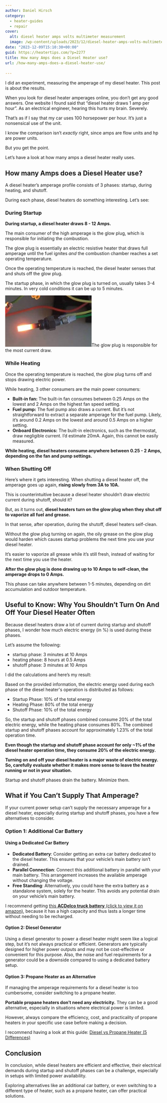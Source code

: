 ```yaml
---
author: Daniel Hirsch
category:
  - heater-guides
  - repair
cover:
  alt: diesel heater amps volts multimeter measurement
  image: /wp-content/uploads/2023/12/diesel-heater-amps-volts-multimeter-measurement.jpg
date: "2023-12-09T15:10:30+00:00"
guid: https://heatertips.com/?p=2277
title: How many Amps does a Diesel Heater use?
url: /how-many-amps-does-a-diesel-heater-use/

---
```

I did an experiment, measuring the amperage of my diesel heater. This post is about the results.

When you look for diesel heater amperages online, you don’t get any good answers. One website I found said that “diesel heater draws 1 amp per hour”. As an electrical engineer, hearing this hurts my brain. Severely.

That’s as if I say that my car uses 100 horsepower per hour. It’s just a nonsensical use of the unit.

I know the comparison isn’t _exactly_ right, since amps are flow units and hp are power units.

But you get the point.

Let’s have a look at how many amps a diesel heater really uses.

## How many Amps does a Diesel Heater use?

A diesel heater’s amperage profile consists of 3 phases: startup, during heating, and shutoff.

During each phase, diesel heaters do something interesting. Let’s see:

### During Startup

**During startup, a diesel heater draws 8 - 12 Amps.**

The main consumer of the high amperage is the glow plug, which is responsible for initiating the combustion.

The glow plug is essentially an electric resistive heater that draws full amperage until the fuel ignites _and_ the combustion chamber reaches a set operating temperature.

Once the operating temperature is reached, the diesel heater senses that and shuts off the glow plug.

The startup phase, in which the glow plug is turned on, usually takes 3-4 minutes. In very cold conditions it can be up to 5 minutes.

![diesel heater glow plug glowing](/wp-content/uploads/2023/12/diesel-heater-glow-plug-glowing.jpg)The glow plug is responsible for the most current draw.

### While Heating

Once the operating temperature is reached, the glow plug turns off and stops drawing electric power.

While heating, 3 other consumers are the main power consumers:

- **Built-in fan:** The built-in fan consumes between 0.25 Amps on the lowest and 2 Amps on the highest fan speed setting.
- **Fuel pump:** The fuel pump also draws a current. But it’s not straightforward to extract a separate amperage for the fuel pump. Likely, it’s around 0.2 Amps on the lowest and around 0.5 Amps on a higher setting.
- **Onboard Electronics:** The built-in electronics, such as the thermostat, draw negligible current. I’d estimate 20mA. Again, this cannot be easily measured.

**While heating, diesel heaters consume anywhere between 0.25 - 2 Amps, depending on the fan and pump settings.**

### When Shutting Off

Here’s where it gets interesting. When shutting a diesel heater off, the amperage goes up again, **rising slowly from 3A to 10A.**

This is counterintuitive because a diesel heater shouldn’t draw electric current during shutoff, should it?

But, as it turns out, **diesel heaters turn on the glow plug when they shut off to vaporize all fuel and grease.**

In that sense, after operation, during the shutoff, diesel heaters self-clean.

Without the glow plug turning on again, the oily grease on the glow plug would harden which causes startup problems the next time you use your diesel heater.

It’s easier to vaporize all grease while it’s still fresh, instead of waiting for the next time you use the heater.

**After the glow plug is done drawing up to 10 Amps to self-clean, the amperage drops to 0 Amps.**

This phase can take anywhere between 1-5 minutes, depending on dirt accumulation and outdoor temperature.

## Useful to Know: Why You Shouldn’t Turn On And Off Your Diesel Heater Often

Because diesel heaters draw a lot of current during startup and shutoff phases, I wonder how much electric energy (in %) is used during these phases.

Let’s assume the following:

- startup phase: 3 minutes at 10 Amps
- heating phase: 8 hours at 0.5 Amps
- shutoff phase: 3 minutes at 10 Amps

I did the calculations and here’s my result:

Based on the provided information, the electric energy used during each phase of the diesel heater's operation is distributed as follows:

- Startup Phase: 10% of the total energy
- Heating Phase: 80% of the total energy
- Shutoff Phase: 10% of the total energy

So, the startup and shutoff phases combined consume 20% of the total electric energy, while the heating phase consumes 80%. ​The combined startup and shutoff phases account for approximately 1.23% of the total operation time.

**Even though the startup and shutoff phase account for only ~1% of the diesel heater operation time, they consume 20% of the electric energy.**

**Turning on and off your diesel heater is a major waste of electric energy. So, carefully evaluate whether it makes more sense to leave the heater running or not in your situation.**

Startup and shutoff phases drain the battery. Minimize them.

## What if You Can’t Supply That Amperage?

If your current power setup can’t supply the necessary amperage for a diesel heater, especially during startup and shutoff phases, you have a few alternatives to consider.

### Option 1: Additional Car Battery

#### Using a Dedicated Car Battery

- **Dedicated Battery**: Consider getting an extra car battery dedicated to the diesel heater. This ensures that your vehicle’s main battery isn’t drained.
- **Parallel Connection**: Connect this additional battery in parallel with your main battery. This arrangement increases the available amperage without changing the voltage.
- **Free Standing**: Alternatively, you could have the extra battery as a standalone system, solely for the heater. This avoids any potential drain on your vehicle’s main battery.

I recommend getting [this **ACDelco truck battery** (click to view it on amazon)](https://www.amazon.com/ACDelco-48AGM-Professional-Automotive-Battery/dp/B008FWCLHU?crid=1DO87AIKO2A1Z&keywords=car%2Bbattery&qid=1702134054&sprefix=car%2Bbatter%2Caps%2C260&sr=8-5&th=1&linkCode=ll1&tag=heatertips-20&linkId=504bc15bb15a86f009e69a8f6fc9d84d&language=en_US&ref_=as_li_ss_tl), because it has a high capacity and thus lasts a longer time without needing to be recharged.

#### Option 2: Diesel Generator

Using a diesel generator to power a diesel heater might seem like a logical step, but it’s not always practical or efficient. Generators are typically designed for higher power outputs and may not be cost-effective or convenient for this purpose. Also, the noise and fuel requirements for a generator could be a downside compared to using a dedicated battery setup.

#### Option 3: Propane Heater as an Alternative

If managing the amperage requirements for a diesel heater is too cumbersome, consider switching to a propane heater.

**Portable propane heaters don’t need any electricity.** They can be a good alternative, especially in situations where electrical power is limited.

However, always compare the efficiency, cost, and practicality of propane heaters in your specific use case before making a decision.

I recommend having a look at this guide: [Diesel vs Propane Heater (5 Differences)](/diesel-vs-propane-heater/)

## Conclusion

In conclusion, while diesel heaters are efficient and effective, their electrical demands during startup and shutoff phases can be a challenge, especially in setups with limited power availability.

Exploring alternatives like an additional car battery, or even switching to a different type of heater, such as a propane heater, can offer practical solutions.
